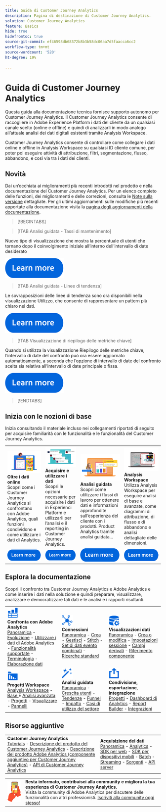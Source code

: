 ```yaml
---
title: Guida di Customer Journey Analytics
description: Pagina di destinazione di Customer Journey Analytics.
solution: Customer Journey Analytics
feature: Basics
hide: true
hidefromtoc: true
source-git-commit: ef46598db68372b8b3b58dc06aa7d5faacca6cc2
workflow-type: tm+mt
source-wordcount: '520'
ht-degree: 19%

---
```


# Guida di Customer Journey Analytics

Questa guida alla documentazione tecnica fornisce supporto autonomo per Customer Journey Analytics. Il Customer Journey Analytics consente di raccogliere in Adobe Experience Platform i dati del cliente da un qualsiasi canale scelto (online e offline) e quindi di analizzarli in modo analogo all’attuale analisi dei dati digitali esistenti tramite Analysis Workspace.

Customer Journey Analytics consente di controllare come collegare i dati online e offline in Analysis Workspace su qualsiasi ID cliente comune, per poter poi eseguire attività di attribuzione, filtri, segmentazione, flusso, abbandono, e così via tra i dati dei clienti.

## Novità

Dai un’occhiata ai miglioramenti più recenti introdotti nel prodotto e nella documentazione del Customer Journey Analytics. Per un elenco completo delle funzioni, dei miglioramenti e delle correzioni, consulta le [Note sulla versione](../release-notes/latest.md) dettagliate. Per gli ultimi aggiornamenti sulle modifiche più recenti apportate alla documentazione visita la [pagina degli aggiornamenti della documentazione](../release-notes/doc-changes.md).

>[!BEGINTABS]

>[!TAB Analisi guidata - Tassi di mantenimento]

Nuovo tipo di visualizzazione che mostra la percentuale di utenti che tornano dopo il coinvolgimento iniziale all’interno dell’intervallo di date desiderato

[![immagine](assets/learn-more-button.svg)](/help//guided-analysis/types/retention-rates.md)

>[!TAB Analisi guidata - Linee di tendenza]

Le sovrapposizioni delle linee di tendenza sono ora disponibili nella visualizzazione Utilizzo, che consente di rappresentare un pattern più chiaro nei dati.

[![immagine](assets/learn-more-button.svg)](/help/guided-analysis/types/usage.md)

>[!TAB Visualizzazione di riepilogo delle metriche chiave]

Quando si utilizza la visualizzazione Riepilogo delle metriche chiave, l’intervallo di date del confronto può ora essere aggiornato automaticamente, a seconda che l’opzione di intervallo di date del confronto scelta sia relativa all’intervallo di date principale o fissa.

[![immagine](assets/learn-more-button.svg)](/help/analysis-workspace/visualizations/key-metric.md)

>[!ENDTABS]

## Inizia con le nozioni di base

Inizia consultando il materiale incluso nei collegamenti riportati di seguito per acquisire familiarità con le funzionalità e le funzionalità del Customer Journey Analytics.

<table style="table-layout:fixed">
  <tr style="border: 0;">
    <td>
    <a href="/help/getting-started/aa-vs-cja/overview.md"><img src="./assets/aa-vs-cja.png"></a>
    <div><strong>Oltre i dati online</strong><br/>Scopri come i Customer Journey Analytics si confrontano con Adobe Analytics, quali funzioni condividono e come utilizzare i dati di Analytics.</div>
    </td>
    <td>
    <a href="/help/data-ingestion/data-ingestion.md"><img src="./assets/data-ingestion.png"></a>
    <div><strong>Acquisire e utilizzare i dati</strong><br/>Scopri le opzioni necessarie per acquisire i dati in Experienci Platform e utilizzarli per l’analisi e il reporting in Customer Journey Analytics.</div>
    </td>
    <td>
    <a href="/help/guided-analysis/overview.md"><img src="./assets/product-analytics.png"></a>
    <div><strong>Analisi guidata</strong><br/>Scopri come utilizzare i flussi di lavoro per ottenere dati e informazioni approfondite sull’esperienza del cliente con i prodotti. Product Analytics tramite analisi guidata...
    </div>
    </td>
    <td>
    <a href="/help/analysis-workspace/home.md"><img src="./assets/workspace.png"></a>
    <div><strong>Analysis Workspace</strong><br/>Utilizza Analysis Workspace per eseguire analisi di base e avanzate, come diagrammi di attribuzione, di flusso e di abbandono e analisi dettagliate delle dimensioni.</div>
    </td>
  </tr>
  <tr style="border: 0;">
    <td align="center"><a href="/help/getting-started/aa-vs-cja/overview.md"><img src="./assets/learn-more-button.svg"></a></td>
    <td align="center"><a href="/help/data-ingestion/data-ingestion.md"><img src="./assets/learn-more-button.svg"></a></td>
    <td align="center"><a href="/help/guided-analysis/overview.md"><img src="./assets/learn-more-button.svg"></a></td>
    <td align="center"><a href="/help/analysis-workspace/home.md"><img src="./assets/learn-more-button.svg"></a></td>
    </tr>
</table>

## Esplora la documentazione

Scopri il confronto tra Customer Journey Analytics e Adobe Analytics e come inserire i dati nella soluzione e quindi preparare, visualizzare, analizzare e democratizzare tali dati e le analisi e i rapporti risultanti.

<table style="table-layout:auto">
  <tr style="border: 0;">
    <td>
      <img src="./assets/analytics.svg" width="35px"><br/>
      <strong>Confronta con Adobe Analytics</strong><br/><a href="/help/getting-started/aa-vs-cja/overview.md">Panoramica</a> - <a href="/help/getting-started/aa-to-cja.md">Evoluzione</a> - <a href="/help/getting-started/aa-vs-cja/aa-data-in-cja.md">Utilizzare i dati di Adobe Analytics</a> - <a href="/help/getting-started/aa-vs-cja/cja-aa.md">Funzionalità supportate</a> - <a href="/help/getting-started/aa-vs-cja/terminology.md">Terminologia</a> - <a href="/help/getting-started/aa-vs-cja/data-processing-comparisons.md">Elaborazione dati</a>
    </td>
    <td>
      <img src="./assets/connections.svg" width="35px"><br/>
      <strong>Connessioni</strong><br/><a href="/help/connections/overview.md">Panoramica</a> - <a href="/help/connections/create-connection.md">Crea</a> - <a href="/help/connections/manage-connections.md">Gestisci</a> - <a href="/help/stitching/overview.md">Stitch</a> - <a href="/help/connections/combined-dataset.md">Set di dati evento combinati</a> - <a href="/help/connections/standard-lookups.md">Ricerche standard</a>
    </td>
     <td>
      <img src="./assets/dataviews.svg" width="35px"><br/>
      <strong>Visualizzazioni dati</strong><br/><a href="/help/data-views/data-views.md">Panoramica</a> - <a href="/help/data-views/create-dataview.md">Crea o modifica</a> - <a href="/help/data-views/session-settings.md">Impostazioni sessione</a> - <a href="/help/data-views/derived-fields/derived-fields.md">Campi derivati</a> - <a href="/help/data-views/component-reference.md">Riferimento componente</a>
    </td>

</tr>
  <tr style="border: 0;">
    <td>
      <img src="./assets/workspace.svg" width="35px"><br/>
      <strong>Progetti Workspace</strong><br/><a href="/help/analysis-workspace/home.md">Analysis Workspace</a> - <a href="/help/analysis-workspace/perform-basic-analysis.md">Base </a> E <a href="/help/analysis-workspace/perform-adv-analysis.md">Analisi avanzata</a> - <a href="/help/analysis-workspace/build-workspace-project/freeform-overview.md">Progetti</a> - <a href="/help/analysis-workspace/visualizations/freeform-analysis-visualizations.md">Visualizzare</a> - <a href="/help/analysis-workspace/c-panels/freeform-panel.md">Pannelli</a>
    </td>
    <td>
      <img src="./assets/guided-analysis.svg" width="35px"><br/>
      <strong>Analisi guidata</strong><br/><a href="/help/guided-analysis/overview.md">Panoramica</a> - <a href="/help/guided-analysis/types/active.md">Crescita utenti</a> - <a href="/help/guided-analysis/types/usage.md">Tendenze</a> - <a href="/help/guided-analysis/types/friction.md">Funnel</a> - <a href="/help/guided-analysis/types/release.md">Impatto</a> - <a href="/help/guided-analysis/industry-use-cases.md">Casi di utilizzo del settore</a>
    </td>
    <td>
      <img src="./assets/share.svg" width="35px"><br/>
      <strong>Condivisione, esportazione, integrazione</strong><br/><a href="/help/analysis-workspace/curate-share/share-projects.md">Progetti</a> - <a href="/help/mobile-app/home.md">Dashboard di Analytics</a> - <a href="/help/report-builder/report-buider-overview.md">Report Builder</a>  - <a href="/help/integrations/overview.md">Integrazioni</a>
    </td>
  </tr>
</table>

## Risorse aggiuntive

<table style="table-layout:fixed"><tr style="border: 0;">
<td><strong>Customer Journey Analytics</strong><br/>
<a href="https://experienceleague.adobe.com/docs/customer-journey-analytics-learn/tutorials/overview.html" target="_blank">Tutorials</a> - <a href="https://helpx.adobe.com/legal/product-descriptions/customer-journey-analytics.html" target="_blank">Descrizione del prodotto del Customer Journey Analytics</a> - <a href="https://helpx.adobe.com/legal/product-descriptions/adobe-analytics-addon-customer-journey-analytics.html" target="_blank">Descrizione del prodotto Adobe Analytics (componente aggiuntivo per Customer Journey Analytics)</a> - <a href="https://developer.adobe.com/cja-apis/docs/" target="_blank">API di Customer Journey Analytics</a>
</td>
<td><strong>Acquisizione dei dati</strong><br/><a href="/help/data-ingestion/data-ingestion.md">Panoramica</a> - <a href="/help/data-ingestion/analytics.md">Analytics</a> - <a href="/help/data-ingestion/aepwebsdk.md">SDK per web</a> - <a href="/help/data-ingestion/aepmobilesdk.md">SDK per dispositivi mobili</a> - <a href="/help/data-ingestion/aepmobilesdk.md">Batch</a> - <a href="/help/data-ingestion/streaming.md">Streaming</a> - <a href="/help/data-ingestion/sources.md">Sorgenti</a> - <a href="/help/data-ingestion/serverapi.md">API server</a>
</td>
</tr></table>


<table style="table-layout:auto" class="tablelayout-is-fixed"><tbody><tr style="border: 0;"><td><img src="./assets/newsletter.png"></td><td>
<b>Resta informato, contribuisci alla community e migliora la tua esperienza di Customer Journey Analytics.</b><br>Visita la community di Adobe Analytics per discutere delle funzionalità con altri professionisti. <a href="https://experienceleaguecommunities.adobe.com/t5/adobe-analytics/ct-p/adobe-analytics-community">Iscriviti alla community oggi stesso!</a></td></tr></tbody></table>
